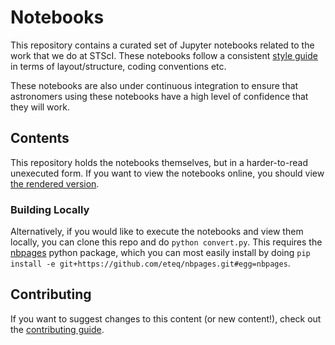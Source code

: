 # Notebooks

This repository contains a curated set of Jupyter notebooks related to the work that we do at STScI. These notebooks follow a consistent [style guide](https://github.com/spacetelescope/style-guides/blob/master/guides/jupyter-notebooks.md) in terms of layout/structure, coding conventions etc.

These notebooks are also under continuous integration to ensure that astronomers using these notebooks have a high level of confidence that they will work.

## Contents

This repository holds the notebooks themselves, but in a harder-to-read unexecuted form. If you want to view the notebooks online, you should view [the rendered version](https://spacetelescope.github.io/notebooks).

### Building Locally

Alternatively, if you would like to execute the notebooks and view them locally, you can clone this repo and do ``python convert.py``. This requires the [nbpages](https://github.com/eteq/nbpages) python package, which you can most easily install by doing ``pip install -e git+https://github.com/eteq/nbpages.git#egg=nbpages``.

## Contributing

If you want to suggest changes to this content (or new content!), check out the [contributing guide](CONTRIBUTING.md).

